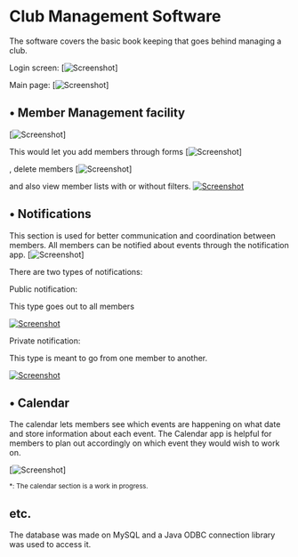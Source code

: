 Club Management Software
========================
The software covers the basic book keeping that goes behind managing a club.

Login screen:
[![Screenshot][ss1]]

Main page:
[![Screenshot][ss2]]

• Member Management facility 
-----------------------------
[![Screenshot][ss3]] 

This would let you add members through forms
[![Screenshot][ss4]] 

, delete members
[![Screenshot][ss5]]

and also view member lists with or without filters.
[![Screenshot][ss6]][ssbig6]


• Notifications
----------------
This section is used for better communication and coordination between members. All members can be notified about events through the notification app. 
[![Screenshot][ss7]] 

There are two types of notifications:

Public notification:

This type goes out to all members


[![Screenshot][ss8]][ssbig8]

Private notification:

This type is meant to go from one member to another.

[![Screenshot][ss9]][ssbig9]

• Calendar
-----------
The calendar lets members see which events are happening on what date and store information about each event. The Calendar app is helpful for members to plan out accordingly on which event they would wish to work on.

[![Screenshot][ss10]] 


<sub>*: The calendar section is a work in progress.</sub>

etc.
---

The database was made on MySQL and a Java ODBC connection library was used to access it.


[ss1]: https://dl.dropbox.com/s/5lcgz5nlugrrabx/Login.PNG  "Logging in with user id 1"
[ss2]: https://dl.dropbox.com/s/sf03z24fk2cngx6/mainpage.PNG "Main page after login"
[ss3]: https://dl.dropbox.com/sh/4b5xduv87i82rf9/w-pTihV3Vy/membermanagement.PNG "Member management main screen"
[ss4]: https://dl.dropbox.com/s/szva58r4c7ecl41/newmember.PNG "Add new member"
[ss5]: https://dl.dropbox.com/s/7g7gprerze79pw1/removemember.PNG "Delete member by ID"
[ss6]: https://dl.dropbox.com/s/vhdcd83u9cnbtf9/ViewMembers.gif "Click for full size"
[ssbig6]: https://dl.dropbox.com/s/iyn1sv0yvuxxhzk/displaymember.PNG
[ss7]: https://dl.dropbox.com/s/xk3r7f6u2r794ip/notifications.PNG "Main notifications area"
[ss8]: https://dl.dropbox.com/s/rsj8ri99vo7wvvv/Publicnotifications.gif "Notificationt to every member"
[ssbig8]: https://dl.dropbox.com/s/quzjvkcdcreququ/publicnotifications2.PNG
[ss9]: https://dl.dropbox.com/s/5368u5cato72s0t/privatenotifications.gif "Member management main screen"
[ssbig9]: https://dl.dropbox.com/s/7m9tlfo0j73r7jk/privatenotifications2.PNG
[ss10]: https://dl.dropbox.com/s/hqykugrnvhks1wt/Calendar.PNG "Member management main screen"


